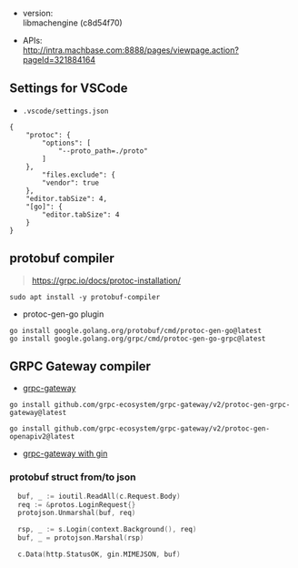 
- version:  
  libmachengine (c8d54f70)
  
- APIs:  
  http://intra.machbase.com:8888/pages/viewpage.action?pageId=321884164

## Settings for VSCode

- `.vscode/settings.json`

```
{
    "protoc": {
        "options": [
            "--proto_path=./proto"
        ]
    },
        "files.exclude": {
        "vendor": true
    },
    "editor.tabSize": 4,
    "[go]": {
        "editor.tabSize": 4
    }
}
```

## protobuf compiler

> https://grpc.io/docs/protoc-installation/

```
sudo apt install -y protobuf-compiler
```

- protoc-gen-go plugin

```
go install google.golang.org/protobuf/cmd/protoc-gen-go@latest
go install google.golang.org/grpc/cmd/protoc-gen-go-grpc@latest
```

## GRPC Gateway compiler

- [grpc-gateway](https://github.com/grpc-ecosystem/grpc-gateway)

```
go install github.com/grpc-ecosystem/grpc-gateway/v2/protoc-gen-grpc-gateway@latest
```

```
go install github.com/grpc-ecosystem/grpc-gateway/v2/protoc-gen-openapiv2@latest
```

- [grpc-gateway with gin](https://blog.logrocket.com/guide-to-grpc-gateway/#using-grpc-gateway-with-gin)

### protobuf struct from/to json

```go
  buf, _ := ioutil.ReadAll(c.Request.Body)
  req := &protos.LoginRequest{}
  protojson.Unmarshal(buf, req)

  rsp, _ := s.Login(context.Background(), req)
  buf, _ = protojson.Marshal(rsp)

  c.Data(http.StatusOK, gin.MIMEJSON, buf)
```

